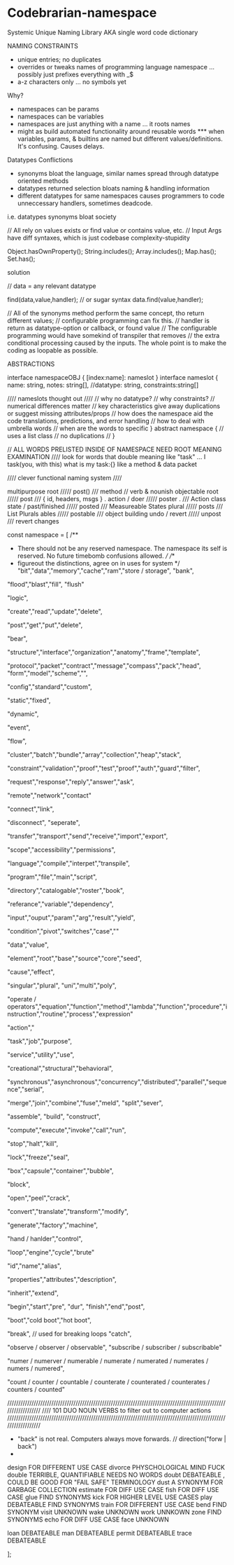 # Codebrarian-namespace
Systemic Unique Naming Library AKA single word code dictionary

NAMING CONSTRAINTS
* unique entries; no duplicates
* overrides or tweaks names of programming language namespace ... possibly just prefixes everything with _$
* a-z characters only ... no symbols yet

Why?
* namespaces can be params
* namespaces can be variables
* namespaces are just anything with a name ... it roots names
* might as build automated functionality around reusable words
*** when variables, params, & builtins are named but different values/definitions. It's confusing. Causes delays.

Datatypes Conflictions
* synonyms bloat the language, similar names spread through datatype oriented methods
* datatypes returned selection bloats naming & handling information
* different datatypes for same namespaces causes programmers to code unneccessary handlers, sometimes deadcode.

i.e. datatypes synonyms bloat society

// All rely on values exists or find value or contains value, etc.
// Input Args have diff syntaxes, which is just codebase complexity-stupidity

  Object.hasOwnProperty();
  String.includes();
  Array.includes();
  Map.has();
  Set.has();

solution

  // data = any relevant datatype

  find(data,value,handler);
  // or sugar syntax
  data.find(value,handler);
  
  // All of the synonyms method perform the same concept, tho return different values;
  // configurable programming can fix this.
  // handler is return as datatype-option or callback, or found value
  // The configurable programming would have somekind of transpiler that removes 
  // the extra conditional processing caused by the inputs. The whole point is to make the coding as loopable as possible.


ABSTRACTIONS

interface namespaceOBJ {
  [index:name]: nameslot
}
interface nameslot {
  name:       string,
  notes:      string[],
  //datatype:   string,
  constraints:string[]
  
  //// nameslots thought out ////
  // why no datatype?
  // why constraints?
    // numerical differences matter 
    // key characteristics give away duplications or suggest missing attributes/props
  // how does the namespace aid the code translations, predictions, and error handling
  // how to deal with umbrella words
  // when are the words to specific
}
abstract namespace {
  // uses a list class
  // no duplications
  // 
}

// ALL WORDS PRELISTED INSIDE OF NAMESPACE NEED ROOT MEANING EXAMINATION
//// look for words that double meaning like "task"  ... I task(you, with this) what is my task:{} like a method & data packet

//// clever functional naming system ////

multipurpose root     /////  post()      /// method // verb & nounish
objectable root       /////  post        /// { id, headers, msgs } .
action / doer         /////  poster .    /// Action class
state / past/finished /////  posted      /// Measureable States
plural                /////  posts       /// List Plurals
ables                 /////  postable    /// object building
undo / revert         /////  unpost      /// revert changes

const namespace = [
/** 
 * There should not be any reserved namespace. The namespace its self is reserved. No future timebomb confusions allowed.
*/
/** 
 * figureout the distinctions, agree on in uses for system
*/
"bit","data","memory","cache","ram","store / storage",
"bank",

"flood","blast","fill",
"flush"

"logic",

"create","read","update","delete",

"post","get","put","delete",

"bear",

"structure","interface","organization","anatomy","frame","template",

"protocol","packet","contract","message","compass","pack","head",
"form","model","scheme","",

"config","standard","custom",

"static","fixed",

"dynamic",

"event",

"flow", 

"cluster","batch","bundle","array","collection","heap","stack",

"constraint","validation","proof","test","proof","auth","guard","filter",

"request","response","reply","answer","ask",

"remote","network","contact"

"connect","link",

"disconnect", "seperate",

"transfer","transport","send","receive","import","export",

"scope","accessibility","permissions",

"language","compile","interpet","transpile",

"program","file","main","script",

"directory","catalogable","roster","book",

"referance","variable","dependency",

"input","ouput","param","arg","result","yield",

"condition","pivot","switches","case",""

"data","value",

"element","root","base","source","core","seed",

"cause","effect",

"singular","plural",
"uni","multi","poly",

"operate / operators","equation","function","method","lambda","function","procedure","instruction","routine","process","expression"

"action","

"task","job","purpose",

"service","utility","use",

"creational","structural","behavioral",

"synchronous","asynchronous","concurrency","distributed","parallel","sequence","serial",

"merge","join","combine","fuse","meld",
"split","sever",

"assemble", "build", "construct",

"compute","execute","invoke","call","run",

"stop","halt","kill",

"lock","freeze","seal",

"box","capsule","container","bubble",

"block",

"open","peel","crack",

"convert","translate","transform","modify",

"generate","factory","machine",

"hand / hanlder","control",

"loop","engine","cycle","brute"

"id","name","alias",

"properties","attributes","description",

"inherit","extend",

"begin","start","pre",
"dur",
"finish","end","post",

"boot","cold boot","hot boot",


"break", // used for breaking loops
"catch",

"observe   / observer   / observable", 
"subscribe / subscriber / subscribable"

"numer / numerver / numerable / numerate  / numerated / numerates / numers / numered",

"count / counter / countable / counterate / counterated / counterates / counters / counted"


//////////////////////////////////////////////////////////////////////////////////////////////////////////////////
//// 101 DUO NOUN VERBS to filter out to computer actions
//////////////////////////////////////////////////////////////////////////////////////////////////////////////////


* "back" is not real. Computers always move forwards.  // direction("forw | back")
* 

design        FOR DIFFERENT USE CASE
divorce       PHYSCHOLOGICAL MIND FUCK
double        TERRIBLE, QUANTIFIABLE NEEDS NO WORDS
doubt         DEBATEABLE , COULD BE GOOD FOR "FAIL SAFE" TERMINOLOGY
dust          A SYNONYM FOR GARBAGE COLLECTION
estimate      FOR DIFF USE CASE
fish          FOR DIFF USE CASE
glue          FIND SYNONYMS
kick          FOR HIGHER LEVEL USE CASES
play          DEBATEABLE FIND SYNONYMS
train         FOR DIFFERENT USE CASE
bend          FIND SYNONYM
visit         UNKNOWN
wake          UNKNOWN
work          UNNKOWN
zone          FIND SYNONYMS
echo          FOR DIFF USE CASE
face          UNKNOWN

loan          DEBATEABLE
man           DEBATEABLE
permit        DEBATEABLE
trace         DEBATEABLE



];
